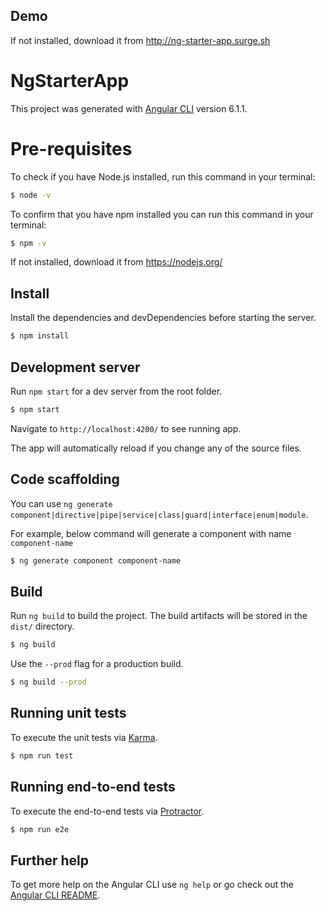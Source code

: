 ## Demo

If not installed, download it from http://ng-starter-app.surge.sh

# NgStarterApp

This project was generated with [Angular CLI](https://github.com/angular/angular-cli) version 6.1.1.

# Pre-requisites 
To check if you have Node.js installed, run this command in your terminal:
```sh
$ node -v
```

To confirm that you have npm installed you can run this command in your terminal:
```sh
$ npm -v
```
If not installed, download it from https://nodejs.org/

## Install

Install the dependencies and devDependencies before starting the server.

```sh
$ npm install
```

## Development server

Run `npm start` for a dev server from the root folder. 
```sh
$ npm start
```
Navigate to `http://localhost:4200/` to see running app.

The app will automatically reload if you change any of the source files.

## Code scaffolding

You can use `ng generate component|directive|pipe|service|class|guard|interface|enum|module`.

For example, below command will generate a component with name `component-name`
```sh
$ ng generate component component-name
```

## Build

Run `ng build` to build the project. The build artifacts will be stored in the `dist/` directory. 
```sh
$ ng build
```
Use the `--prod` flag for a production build.
```sh
$ ng build --prod
```
## Running unit tests

To execute the unit tests via [Karma](https://karma-runner.github.io).
```sh
$ npm run test
```
## Running end-to-end tests

To execute the end-to-end tests via [Protractor](http://www.protractortest.org/).
```sh
$ npm run e2e
```

## Further help

To get more help on the Angular CLI use `ng help` or go check out the [Angular CLI README](https://github.com/angular/angular-cli/blob/master/README.md).
